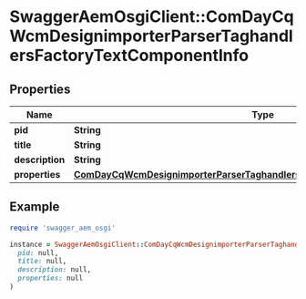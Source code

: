 # SwaggerAemOsgiClient::ComDayCqWcmDesignimporterParserTaghandlersFactoryTextComponentInfo

## Properties

| Name | Type | Description | Notes |
| ---- | ---- | ----------- | ----- |
| **pid** | **String** |  | [optional] |
| **title** | **String** |  | [optional] |
| **description** | **String** |  | [optional] |
| **properties** | [**ComDayCqWcmDesignimporterParserTaghandlersFactoryTextComponentProperties**](ComDayCqWcmDesignimporterParserTaghandlersFactoryTextComponentProperties.md) |  | [optional] |

## Example

```ruby
require 'swagger_aem_osgi'

instance = SwaggerAemOsgiClient::ComDayCqWcmDesignimporterParserTaghandlersFactoryTextComponentInfo.new(
  pid: null,
  title: null,
  description: null,
  properties: null
)
```

